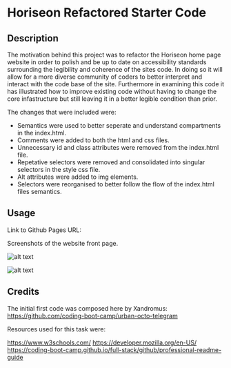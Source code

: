 # Horiseon Refactored Starter Code

## Description

The motivation behind this project was to refactor the Horiseon home page website in order to polish and be up to date on accessibility standards surrounding the legibility and coherence of the sites code. In doing so it will allow for a more diverse community of coders to better interpret and interact with the code base of the site. Furthermore in examining this code it has illustrated how to improve existing code without having to change the core infastructure but still leaving it in a better legible condition than prior. 

The changes that were included were:
* Semantics were used to better seperate and understand compartments in the index.html.
* Comments were added to both the html and css files.
* Unnecessary id and class attributes were removed from the index.html file.
* Repetative selectors were removed and consolidated into singular selectors in the style css file.
* Alt attributes were added to img elements.
* Selectors were reorganised to better follow the flow of the index.html files semantics.

## Usage

Link to Github Pages URL: 

Screenshots of the website front page.

![alt text](assets/images/screenshot-1.png "Top half of the website")

![alt text](assets/images/screenshot-2.png "Lower half of the website") 

## Credits

The initial first code was composed here by Xandromus:
https://github.com/coding-boot-camp/urban-octo-telegram

Resources used for this task were:

https://www.w3schools.com/
https://developer.mozilla.org/en-US/
https://coding-boot-camp.github.io/full-stack/github/professional-readme-guide